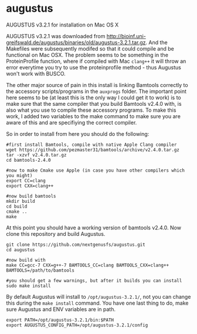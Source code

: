 # augustus
AUGUSTUS v3.2.1 for installation on Mac OS X

AUGUSTUS v3.2.1 was downloaded from http://bioinf.uni-greifswald.de/augustus/binaries/old/augustus-3.2.1.tar.gz. And the Makefiles were subsequently modifed so that it could compile and be functional on Mac OSX.  The problem seems to be something in the ProteinProfile function, where if compiled with Mac `clang++` it will throw an error everytime you try to use the proteinprofile method - thus Augustus won't work with BUSCO.

The other major source of pain in this install is linking Bamtools correctly to the accessory scripts/programs in the `auxprogs` folder.  The important point here seems to be (at least this is the only way I could get it to work) is to make sure that the same compiler that you build Bamtools v2.4.0 with, is also what you use to compile these accessory programs.  To make this work, I added two variables to the make command to make sure you are aware of this and are specifiying the correct compiler.

So in order to install from here you should do the following:
```
#first install Bamtools, compile with native Apple Clang compiler
wget https://github.com/pezmaster31/bamtools/archive/v2.4.0.tar.gz
tar -xzvf v2.4.0.tar.gz
cd bamtools-2.4.0

#now to make Cmake use Apple (in case you have other compilers which you might)
export CC=clang
export CXX=clang++

#now build bamtools
mkdir build
cd build
cmake ..
make
```
At this point you should have a working version of bamtools v2.4.0.  Now clone this repository and build Augustus.
```
git clone https://github.com/nextgenusfs/augustus.git
cd augustus

#now build with 
make CC=gcc-7 CXX=g++-7 BAMTOOLS_CC=clang BAMTOOLS_CXX=clang++ BAMTOOLS=/path/to/bamtools

#you should get a few warnings, but after it builds you can install
sudo make install
```
By default Augustus will install to `/opt/augustus-3.2.1/`, not you can change this during the `make install` command.  You have one last thing to do, make sure Augustus and ENV variables are in path.
```
export PATH=/opt/augustus-3.2.1/bin:$PATH
export AUGUSTUS_CONFIG_PATH=/opt/augustus-3.2.1/config
```
